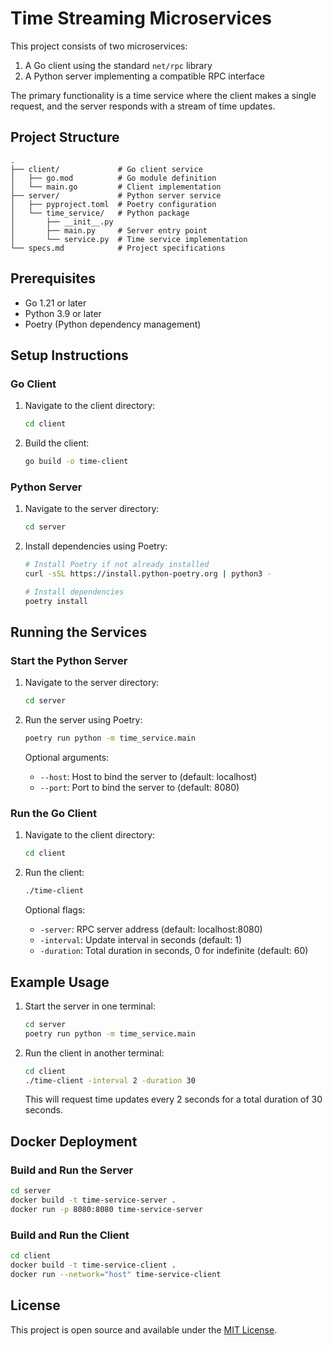 # Time Streaming Microservices

This project consists of two microservices:
1. A Go client using the standard `net/rpc` library
2. A Python server implementing a compatible RPC interface

The primary functionality is a time service where the client makes a single request, and the server responds with a stream of time updates.

## Project Structure

```
.
├── client/             # Go client service
│   ├── go.mod          # Go module definition
│   └── main.go         # Client implementation
├── server/             # Python server service
│   ├── pyproject.toml  # Poetry configuration
│   └── time_service/   # Python package
│       ├── __init__.py
│       ├── main.py     # Server entry point
│       └── service.py  # Time service implementation
└── specs.md            # Project specifications
```

## Prerequisites

- Go 1.21 or later
- Python 3.9 or later
- Poetry (Python dependency management)

## Setup Instructions

### Go Client

1. Navigate to the client directory:
   ```bash
   cd client
   ```

2. Build the client:
   ```bash
   go build -o time-client
   ```

### Python Server

1. Navigate to the server directory:
   ```bash
   cd server
   ```

2. Install dependencies using Poetry:
   ```bash
   # Install Poetry if not already installed
   curl -sSL https://install.python-poetry.org | python3 -

   # Install dependencies
   poetry install
   ```

## Running the Services

### Start the Python Server

1. Navigate to the server directory:
   ```bash
   cd server
   ```

2. Run the server using Poetry:
   ```bash
   poetry run python -m time_service.main
   ```

   Optional arguments:
   - `--host`: Host to bind the server to (default: localhost)
   - `--port`: Port to bind the server to (default: 8080)

### Run the Go Client

1. Navigate to the client directory:
   ```bash
   cd client
   ```

2. Run the client:
   ```bash
   ./time-client
   ```

   Optional flags:
   - `-server`: RPC server address (default: localhost:8080)
   - `-interval`: Update interval in seconds (default: 1)
   - `-duration`: Total duration in seconds, 0 for indefinite (default: 60)

## Example Usage

1. Start the server in one terminal:
   ```bash
   cd server
   poetry run python -m time_service.main
   ```

2. Run the client in another terminal:
   ```bash
   cd client
   ./time-client -interval 2 -duration 30
   ```

   This will request time updates every 2 seconds for a total duration of 30 seconds.

## Docker Deployment

### Build and Run the Server

```bash
cd server
docker build -t time-service-server .
docker run -p 8080:8080 time-service-server
```

### Build and Run the Client

```bash
cd client
docker build -t time-service-client .
docker run --network="host" time-service-client
```

## License

This project is open source and available under the [MIT License](LICENSE).